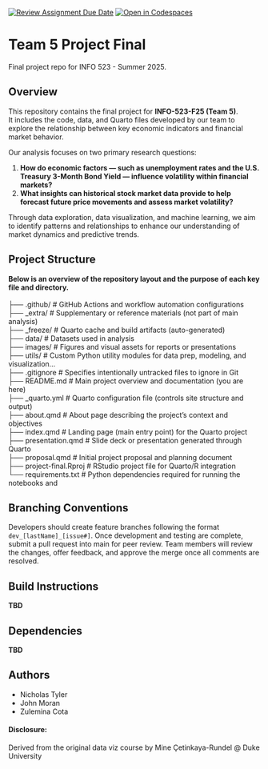 [![Review Assignment Due Date](https://classroom.github.com/assets/deadline-readme-button-22041afd0340ce965d47ae6ef1cefeee28c7c493a6346c4f15d667ab976d596c.svg)](https://classroom.github.com/a/wojP3-_r)
[![Open in Codespaces](https://classroom.github.com/assets/launch-codespace-2972f46106e565e64193e422d61a12cf1da4916b45550586e14ef0a7c637dd04.svg)](https://classroom.github.com/open-in-codespaces?assignment_repo_id=21215296)
# Team 5 Project Final

Final project repo for INFO 523 - Summer 2025.

## Overview

This repository contains the final project for **INFO-523-F25 (Team 5)**.  
It includes the code, data, and Quarto files developed by our team to explore the relationship between key economic indicators and financial market behavior.

Our analysis focuses on two primary research questions:
1. **How do economic factors — such as unemployment rates and the U.S. Treasury 3-Month Bond Yield — influence volatility within financial markets?**
2. **What insights can historical stock market data provide to help forecast future price movements and assess market volatility?**

Through data exploration, data visualization, and machine learning, we aim to identify patterns and relationships to enhance our understanding of market dynamics and predictive trends.

## Project Structure
**Below is an overview of the repository layout and the purpose of each key file and directory.**\
\
├── .github/ # GitHub Actions and workflow automation configurations\
├── _extra/ # Supplementary or reference materials (not part of main analysis)\
├── _freeze/ # Quarto cache and build artifacts (auto-generated)\
├── data/ # Datasets used in analysis\
├── images/ # Figures and visual assets for reports or presentations\
├── utils/ # Custom Python utility modules for data prep, modeling, and visualization...\
├── .gitignore # Specifies intentionally untracked files to ignore in Git\
├── README.md # Main project overview and documentation (you are here)\
├── _quarto.yml # Quarto configuration file (controls site structure and output)\
├── about.qmd # About page describing the project’s context and objectives\
├── index.qmd # Landing page (main entry point) for the Quarto project\
├── presentation.qmd # Slide deck or presentation generated through Quarto\
├── proposal.qmd # Initial project proposal and planning document\
├── project-final.Rproj # RStudio project file for Quarto/R integration\
└── requirements.txt # Python dependencies required for running the notebooks and
## Branching Conventions
Developers should create feature branches following the format `dev_[lastName]_[issue#]`.
Once development and testing are complete, submit a pull request into main for peer review. Team members will review the changes, offer feedback, and approve the merge once all comments are resolved.
## Build Instructions
**TBD**
## Dependencies
**TBD**
## Authors
- Nicholas Tyler
- John Moran
- Zulemina Cota

#### Disclosure:
Derived from the original data viz course by Mine Çetinkaya-Rundel @ Duke University
